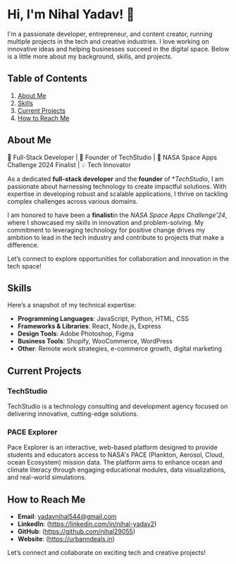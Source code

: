 # Hi, I'm Nihal Yadav! 👋

I'm a passionate developer, entrepreneur, and content creator, running multiple projects in the tech and creative industries. I love working on innovative ideas and helping businesses succeed in the digital space. Below is a little more about my background, skills, and projects.

## Table of Contents

1. [About Me](#about-me)
2. [Skills](#skills)
3. [Current Projects](#current-projects)
4. [How to Reach Me](#how-to-reach-me)

## About Me

🚀 Full-Stack Developer | 💼 Founder of TechStudio | 🌌 NASA Space Apps Challenge 2024 Finalist | 💡 Tech Innovator

As a dedicated **full-stack developer** and the **founder** of **TechStudio*, I am passionate about harnessing technology to create impactful solutions. With expertise in developing robust and scalable applications, I thrive on tackling complex challenges across various domains.

I am honored to have been a **finalist**in the *NASA Space Apps Challenge'24*, where I showcased my skills in innovation and problem-solving. My commitment to leveraging technology for positive change drives my ambition to lead in the tech industry and contribute to projects that make a difference.

Let’s connect to explore opportunities for collaboration and innovation in the tech space!
## Skills

Here’s a snapshot of my technical expertise:

- **Programming Languages**: JavaScript, Python, HTML, CSS
- **Frameworks & Libraries**: React, Node.js, Express
- **Design Tools**: Adobe Photoshop, Figma
- **Business Tools**: Shopify, WooCommerce, WordPress
- **Other**: Remote work strategies, e-commerce growth, digital marketing

## Current Projects

### TechStudio
TechStudio is a technology consulting and development agency focused on delivering innovative, cutting-edge solutions.

### PACE Explorer
Pace Explorer is an interactive, web-based platform designed to provide students and educators access to NASA's PACE (Plankton, Aerosol, Cloud, ocean Ecosystem) mission data. The platform aims to enhance ocean and climate literacy through engaging educational modules, data visualizations, and real-world simulations.

## How to Reach Me

- **Email**: yadavnihal544@gmail.com
- **LinkedIn**: (https://linkedin.com/in/nihal-yadav2)
- **GitHub**: (https://github.com/nihal29055)
- **Website**: (https://urbanndeals.in)

Let’s connect and collaborate on exciting tech and creative projects!

